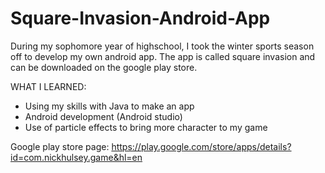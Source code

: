 # Square-Invasion-Android-App
During my sophomore year of highschool, I took the winter sports season off to develop my own android app. The app is called square invasion and can be downloaded on the google play store. 

WHAT I LEARNED:
- Using my skills with Java to make an app
- Android development (Android studio)
- Use of particle effects to bring more character to my game

Google play store page:
https://play.google.com/store/apps/details?id=com.nickhulsey.game&hl=en
